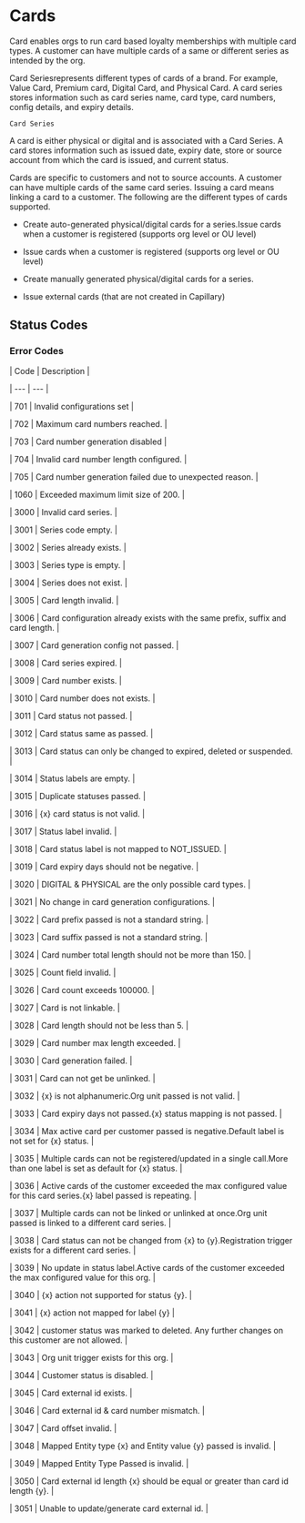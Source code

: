# Cards

Card enables orgs to run card based loyalty memberships with multiple card types. A customer can have multiple cards of a same or different series as intended by the org.

Card Seriesrepresents different types of cards of a brand. For example, Value Card, Premium card, Digital Card, and Physical Card. A card series stores information such as card series name, card type, card numbers, config details, and expiry details.

`Card Series`

A card is either physical or digital and is associated with a Card Series. A card stores information such as issued date, expiry date, store or source account from which the card is issued, and current status.

Cards are specific to customers and not to source accounts. A customer can have multiple cards of the same card series. Issuing a card means linking a card to a customer. The following are the different types of cards supported.

- Create auto-generated physical/digital cards for a series.Issue cards when a customer is registered (supports org level or OU level)

- Issue cards when a customer is registered (supports org level or OU level)

- Create manually generated physical/digital cards for a series.

- Issue external cards (that are not created in Capillary)

## Status Codes

### Error Codes

| Code | Description |

| --- | --- |

| 701 | Invalid configurations set |

| 702 | Maximum card numbers reached. |

| 703 | Card number generation disabled |

| 704 | Invalid card number length configured. |

| 705 | Card number generation failed due to unexpected reason. |

| 1060 | Exceeded maximum limit size of 200. |

| 3000 | Invalid card series. |

| 3001 | Series code empty. |

| 3002 | Series already exists. |

| 3003 | Series type is empty. |

| 3004 | Series does not exist. |

| 3005 | Card length invalid. |

| 3006 | Card configuration already exists with the same prefix, suffix and card length. |

| 3007 | Card generation config not passed. |

| 3008 | Card series expired. |

| 3009 | Card number exists. |

| 3010 | Card number does not exists. |

| 3011 | Card status not passed. |

| 3012 | Card status same as passed. |

| 3013 | Card status can only be changed to expired, deleted or suspended. |

| 3014 | Status labels are empty. |

| 3015 | Duplicate statuses passed. |

| 3016 | {x} card status is not valid. |

| 3017 | Status label invalid. |

| 3018 | Card status label is not mapped to NOT_ISSUED. |

| 3019 | Card expiry days should not be negative. |

| 3020 | DIGITAL & PHYSICAL are the only possible card types. |

| 3021 | No change in card generation configurations. |

| 3022 | Card prefix passed is not a standard string. |

| 3023 | Card suffix passed is not a standard string. |

| 3024 | Card number total length should not be more than 150. |

| 3025 | Count field invalid. |

| 3026 | Card count exceeds 100000. |

| 3027 | Card is not linkable. |

| 3028 | Card length should not be less than 5. |

| 3029 | Card number max length exceeded. |

| 3030 | Card generation failed. |

| 3031 | Card can not get be unlinked. |

| 3032 | {x} is not alphanumeric.Org unit passed is not valid. |

| 3033 | Card expiry days not passed.{x} status mapping is not passed. |

| 3034 | Max active card per customer passed is negative.Default label is not set for {x} status. |

| 3035 | Multiple cards can not be registered/updated in a single call.More than one label is set as default for {x} status. |

| 3036 | Active cards of the customer exceeded the max configured value for this card series.{x} label passed is repeating. |

| 3037 | Multiple cards can not be linked or unlinked at once.Org unit passed is linked to a different card series. |

| 3038 | Card status can not be changed from {x} to {y}.Registration trigger exists for a different card series. |

| 3039 | No update in status label.Active cards of the customer exceeded the max configured value for this org. |

| 3040 | {x} action not supported for status {y}. |

| 3041 | {x} action not mapped for label {y} |

| 3042 | customer status was marked to deleted. Any further changes on this customer are not allowed. |

| 3043 | Org unit trigger exists for this org. |

| 3044 | Customer status is disabled. |

| 3045 | Card external id exists. |

| 3046 | Card external id & card number mismatch. |

| 3047 | Card offset invalid. |

| 3048 | Mapped Entity type {x} and Entity value {y} passed is invalid. |

| 3049 | Mapped Entity Type Passed is invalid. |

| 3050 | Card external id length {x} should be equal or greater than card id length {y}. |

| 3051 | Unable to update/generate card external id. |

